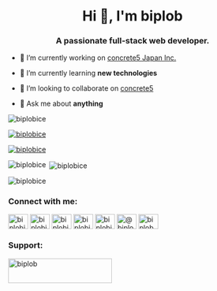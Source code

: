 <h1 align="center">Hi 👋, I'm biplob</h1>
<h3 align="center">A passionate full-stack web developer.</h3>

- 🔭 I’m currently working on [concrete5 Japan Inc.](https://concrete5.co.jp)

- 🌱 I’m currently learning **new technologies**

- 👯 I’m looking to collaborate on [concrete5](https://github.com/concrete5/concrete5)

- 💬 Ask me about **anything**



<p align="left"> <img src="https://komarev.com/ghpvc/?username=biplobice&label=Profile%20views&color=0e75b6&style=flat" alt="biplobice" /> </p>

<p align="left"> <a href="https://github.com/ryo-ma/github-profile-trophy"><img src="https://github-profile-trophy.vercel.app/?username=biplobice" alt="biplobice" /></a> </p>

<p align="left"> <a href="https://twitter.com/biplobice" target="blank"><img src="https://img.shields.io/twitter/follow/biplobice?logo=twitter&style=for-the-badge" alt="biplobice" /></a> </p>


<p><img align="left" src="https://github-readme-stats.vercel.app/api/top-langs?username=biplobice&show_icons=true&locale=en&layout=compact" alt="biplobice" /></p>

<p>&nbsp;<img align="center" src="https://github-readme-stats.vercel.app/api?username=biplobice&show_icons=true&locale=en" alt="biplobice" /></p>

<p><img align="center" src="https://github-readme-streak-stats.herokuapp.com/?user=biplobice&" alt="biplobice" /></p>


<h3 align="left">Connect with me:</h3>
<p align="left">
<a href="https://dev.to/biplobice" target="blank"><img align="center" src="https://cdn.jsdelivr.net/npm/simple-icons@3.0.1/icons/dev-dot-to.svg" alt="biplobice" height="30" width="40" /></a>
<a href="https://twitter.com/biplobice" target="blank"><img align="center" src="https://cdn.jsdelivr.net/npm/simple-icons@3.0.1/icons/twitter.svg" alt="biplobice" height="30" width="40" /></a>
<a href="https://linkedin.com/in/biplobice" target="blank"><img align="center" src="https://cdn.jsdelivr.net/npm/simple-icons@3.0.1/icons/linkedin.svg" alt="biplobice" height="30" width="40" /></a>
<a href="https://stackoverflow.com/users/biplobice" target="blank"><img align="center" src="https://cdn.jsdelivr.net/npm/simple-icons@3.0.1/icons/stackoverflow.svg" alt="biplobice" height="30" width="40" /></a>
<a href="https://fb.com/biplobice" target="blank"><img align="center" src="https://cdn.jsdelivr.net/npm/simple-icons@3.0.1/icons/facebook.svg" alt="biplobice" height="30" width="40" /></a>
<a href="https://medium.com/@biplob" target="blank"><img align="center" src="https://cdn.jsdelivr.net/npm/simple-icons@3.0.1/icons/medium.svg" alt="@biplob" height="30" width="40" /></a>
<a href="https://www.youtube.com/c/biplob" target="blank"><img align="center" src="https://cdn.jsdelivr.net/npm/simple-icons@3.0.1/icons/youtube.svg" alt="biplob" height="30" width="40" /></a>
</p>


<h3 align="left">Support:</h3>
<p><a href="https://www.buymeacoffee.com/biplob"> <img align="left" src="https://cdn.buymeacoffee.com/buttons/v2/default-yellow.png" height="50" width="210" alt="biplob" /></a></p><br><br>

